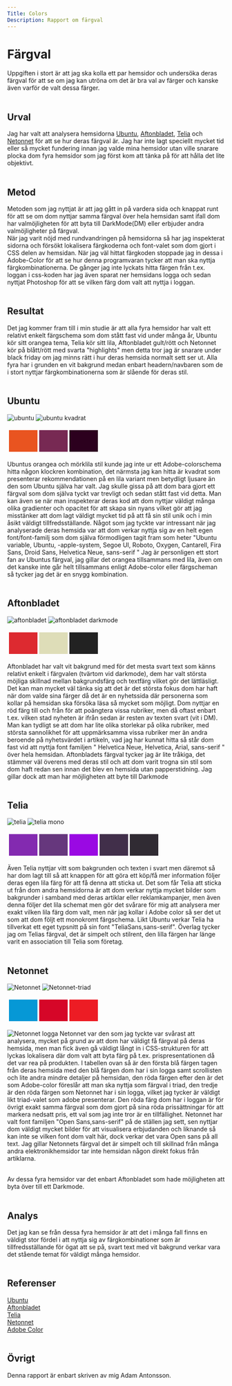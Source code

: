 ```yaml
---
Title: Colors
Description: Rapport om färgval
---
```


Färgval
=======================

Uppgiften i stort är att jag ska kolla ett par hemsidor och undersöka deras färgval för att se om jag kan utröna om det är bra val av färger och kanske även varför de valt dessa färger. <br><br>

Urval
-----------------------

Jag har valt att analysera hemsidorna <a href="https://ubuntu.com" aria-label="ubuntu ">Ubuntu</a>, <a href="https://aftonbladet.se" aria-label="aftonbladet ">Aftonbladet</a>, <a href="https://telia.se" aria-label="telia ">Telia</a> och <a href="https://netonnet.se" aria-label="netonnet ">Netonnet</a> för att se hur deras färgval är. Jag har inte lagt speciellt mycket tid eller så mycket fundering innan jag valde mina hemsidor utan ville snarare plocka dom fyra hemsidor som jag först kom att tänka på för att hålla det lite objektivt.<br><br>

Metod
-----------------------

Metoden som jag nyttjat är att jag gått in på vardera sida och knappat runt för att se om dom nyttjar samma färgval över hela hemsidan samt ifall dom har valmöjligheten för att byta till DarkMode(DM) eller erbjuder andra valmöjligheter på färgval.  
När jag varit nöjd med rundvandringen på hemsidorna så har jag inspekterat sidorna och försökt lokalisera färgkoderna och font-valet som dom gjort i CSS delen av hemsidan. När jag väl hittat färgkoden stoppade jag in dessa i Adobe-Color för att se hur denna programvaran tycker att man ska nyttja färgkombinationerna. De gånger jag inte lyckats hitta färgen från t.ex. loggan i css-koden har jag även sparat ner hemsidans logga och sedan nyttjat Photoshop för att se vilken färg dom valt att nyttja i loggan. <br><br>

Resultat
-----------------------

Det jag kommer fram till i min studie är att alla fyra hemsidor har valt ett relativt enkelt färgschema som dom stått fast vid under många år, Ubuntu kör sitt orangea tema, Telia kör sitt lila, Aftonbladet gult/rött och Netonnet kör på blått/rött med svarta "highlights" men detta tror jag är snarare under black friday om jag minns rätt i hur deras hemsida normalt sett ser ut. 
Alla fyra har i grunden en vit bakgrund medan enbart headern/navbaren som de i stort nyttjar färgkombinationerna som är slående för deras stil. <br><br>

## Ubuntu

<img class="foto" src="../../portfolio/assets/img/analys/ubuntu.png" alt="ubuntu">
<img class="foto" src="../../portfolio/assets/img/analys/ubuntu-kvadrat.png" alt="ubuntu kvadrat">
<table style="border-spacing: 4px; border-collapse: separate">
<tr>
<td style="height: 50px; width: 50px; background-color: #e95420">
<td style="height: 50px; width: 50px; background-color: #772953">
<td style="height: 50px; width: 50px; background-color: #2c001e">
</tr>
</table>
Ubuntus orangea och mörklila stil kunde jag inte ur ett Adobe-colorschema hitta någon klockren kombination, det närmsta jag kan hitta är kvadrat som presenterar rekommendationen på en lila variant men betydligt ljusare än den som Ubuntu själva har valt. Jag skulle gissa på att dom bara gjort ett färgval som dom själva tyckt var trevligt och sedan stått fast vid detta. Man kan även se när man inspekterar deras kod att dom nyttjar väldigt många olika gradienter och opacitet för att skapa sin nyans vilket gör att jag misstänker att dom lagt väldigt mycket tid på att få sin stil unik och i min åsikt väldigt tillfredsställande. 
Något som jag tyckte var intressant när jag analyserade deras hemsida var att dom verkar nyttja sig av en helt egen font/font-familj som dom själva förmodligen tagit fram som heter "Ubuntu variable, Ubuntu, -apple-system, Segoe UI, Roboto, Oxygen, Cantarell, Fira Sans, Droid Sans, Helvetica Neue, sans-serif "
Jag är personligen ett stort fan av Ubuntus färgval, jag gillar det orangea tillsammans med lila, även om det kanske inte går helt tillsammans enligt Adobe-color eller färgscheman så tycker jag det är en snygg kombination. <br><br>

## Aftonbladet

<img class="foto" src="../../portfolio/assets/img/analys/aftonbladet.png" alt="aftonbladet">
<img class="foto" src="../../portfolio/assets/img/analys/aftonbladet-dark.png" alt="aftonbladet darkmode">
<table style="border-spacing: 4px; border-collapse: separate">
<tr>
<td style="height: 50px; width: 50px; background-color: #dd2a30">
<td style="height: 50px; width: 50px; background-color: #deddb8">
<td style="height: 50px; width: 50px; background-color: #222222">
</tr>
</table>
Aftonbladet har valt vit bakgrund med för det mesta svart text som känns relativt enkelt i färgvalen (tvärtom vid darkmode), dem har valt största möjliga skillnad mellan bakgrundsfärg och textfärg vilket gör det lättläsligt. Det kan man mycket väl tänka sig att det är det största fokus dom har haft när dom valde sina färger då det är en nyhetssida där personerna som kollar på hemsidan ska försöka läsa så mycket som möjligt. 
Dom nyttjar en röd färg till och från för att poängtera vissa rubriker, men då oftast enbart t.ex. vilken stad nyheten är ifrån sedan är resten av texten svart (vit i DM). 
Man kan tydligt se att dom har lite olika storlekar på olika rubriker, med största sannolikhet för att uppmärksamma vissa rubriker mer än andra beroende på nyhetsvärdet i artikeln, vad jag har kunnat hitta så står dom fast vid att nyttja font familjen " Helvetica Neue, Helvetica, Arial, sans-serif " över hela hemsidan. 
Aftonbladets färgval tycker jag är lite tråkiga, det stämmer väl överens med deras stil och att dom varit trogna sin stil som dom haft redan sen innan det blev en hemsida utan papperstidning. Jag gillar dock att man har möjligheten att byte till Darkmode <br><br> 


## Telia

<img class="foto" src="../../portfolio/assets/img/analys/telia.png" alt="telia">
<img class="foto" src="../../portfolio/assets/img/analys/telia-mono.png" alt="telia mono">
<table style="border-spacing: 4px; border-collapse: separate">
<tr>
<td style="height: 50px; width: 50px; background-color: #832AB0">
<td style="height: 50px; width: 50px; background-color: #66377D">
<td style="height: 50px; width: 50px; background-color: #9A09E3">
<td style="height: 50px; width: 50px; background-color: #412F4A">
<td style="height: 50px; width: 50px; background-color: #302B33">
</tr>
</table>

Även Telia nyttjar vitt som bakgrunden och texten i svart men däremot så har dom lagt till så att knappen för att göra ett köp/få mer information följer deras egen lila färg för att få denna att sticka ut. 
Det som får Telia att sticka ut från dom andra hemsidorna är att dom verkar nyttja mycket bilder som bakgrunder i samband med deras artiklar eller reklamkampanjer, men även denna följer det lila schemat men gör det svårare för mig att analysera mer exakt vilken lila färg dom valt, men när jag kollar i Adobe color så ser det ut som att dom följt ett monokromt färgschema. 
Likt Ubuntu verkar Telia ha tillverkat ett eget typsnitt på sin font "TeliaSans,sans-serif". 
Överlag tycker jag om Telias färgval, det är simpelt och stilrent, den lilla färgen har länge varit en association till Telia som företag.  <br><br>

## Netonnet

<img class="foto" src="../../portfolio/assets/img/analys/non.png" alt="Netonnet">
<img class="foto" src="../../portfolio/assets/img/analys/non-triad.png" alt="Netonnet-triad">
<table style="border-spacing: 4px; border-collapse: separate">
<tr>
<td style="height: 50px; width: 50px; background-color: #0698D6">
<td style="height: 50px; width: 50px; background-color: #D60628">
<td style="height: 50px; width: 50px; background-color: #ed1c24">
</tr>
</table>
<img class="foto" src="../../portfolio/assets/img/analys/netonnet.svg" alt="Netonnet logga">
Netonnet var den som jag tyckte var svårast att analysera, mycket på grund av att dom har väldigt få färgval på deras hemsida, men man fick även gå väldigt långt in i CSS-strukturen för att lyckas lokalisera där dom valt att byta färg på t.ex. prispresentationen då det var rea på produkten. 
I tabellen ovan så är den första blå färgen tagen från deras hemsida med den blå färgen dom har i sin logga samt scrollisten och lite andra mindre detaljer på hemsidan, den röda färgen efter den är det som Adobe-color föreslår att man ska nyttja som färgval i triad, den tredje är den röda färgen som Netonnet har i sin logga, vilket jag tycker är väldigt likt triad-valet som adobe presenterar. Den röda färg dom har i loggan är för övrigt exakt samma färgval som dom gjort på sina röda prissättningar för att markera nedsatt pris, ett val som jag inte tror är en tillfällighet. 
Netonnet har valt font familjen "Open Sans,sans-serif" på de ställen jag sett, sen nyttjar dom väldigt mycket bilder för att visualisera erbjudanden och liknande så kan inte se vilken font dom valt här, dock verkar det vara Open sans på all text. 
Jag gillar Netonnets färgval det är simpelt och till skillnad från många andra elektronikhemsidor tar inte hemsidan någon direkt fokus från artiklarna. 
<br><br>


Av dessa fyra hemsidor var det enbart Aftonbladet som hade möjligheten att byta över till ett Darkmode.<br><br>


Analys
-----------------------

Det jag kan se från dessa fyra hemsidor är att det i många fall finns en väldigt stor fördel i att nyttja sig av färgkombinationer som är tillfredsställande för ögat att se på, svart text med vit bakgrund verkar vara det stående temat för väldigt många hemsidor. <br><br>

Referenser
-----------------------

<a href="https://ubuntu.com" aria-label="ubuntu ">Ubuntu</a><br>
<a href="https://aftonbladet.se" aria-label="aftonbladet ">Aftonbladet</a><br>
<a href="https://telia.se" aria-label="telia ">Telia</a><br>
<a href="https://netonnet.se" aria-label="netonnet ">Netonnet</a><br>
<a href="https://color.adobe.com/sv/create/color-wheel" aria-label="adobe color " >Adobe Color</a><br><br>


Övrigt
-----------------------

Denna rapport är enbart skriven av mig Adam Antonsson.
